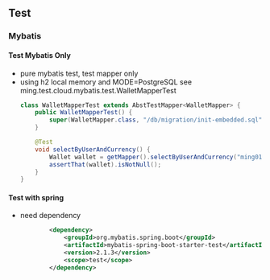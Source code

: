 ## Test

### Mybatis

#### Test Mybatis Only
- pure mybatis test, test mapper only
- using h2 local memory and MODE=PostgreSQL
see ming.test.cloud.mybatis.test.WalletMapperTest
    ```java
    class WalletMapperTest extends AbstTestMapper<WalletMapper> {
        public WalletMapperTest() {
            super(WalletMapper.class, "/db/migration/init-embedded.sql");
        }
    
        @Test
        void selectByUserAndCurrency() {
            Wallet wallet = getMapper().selectByUserAndCurrency("ming01", "USD");
            assertThat(wallet).isNotNull();
        }
    }
    ```

#### Test with spring
- need dependency
    ```xml
            <dependency>
                <groupId>org.mybatis.spring.boot</groupId>
                <artifactId>mybatis-spring-boot-starter-test</artifactId>
                <version>2.1.3</version>
                <scope>test</scope>
            </dependency>
    ```
